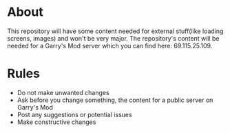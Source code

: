 # About
<html>
	This repository will have some content needed for external stuff(like loading screens, images) and won't be very major. The repository's content will be needed for a Garry's Mod server which you can find here: 69.115.25.109.

# Rules
<html>
	<ul>
		<li>Do not make unwanted changes</li>
		<li>Ask before you change something, the content for a public server on Garry's Mod</li>
		<li>Post any suggestions or potential issues</li>
		<li>Make constructive changes</li>
	</ul>
</html>
